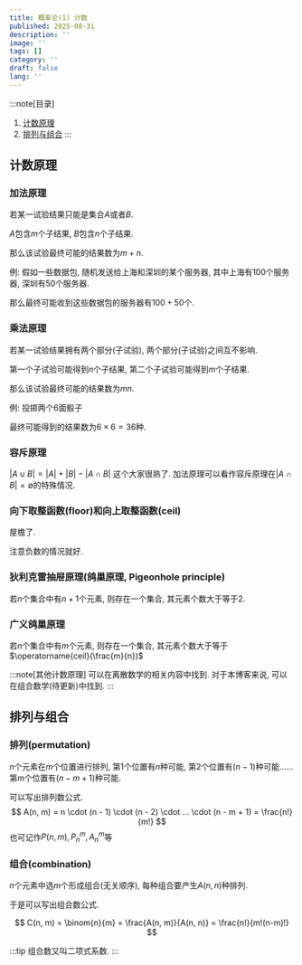 ```yaml
---
title: 概率论(1) 计数
published: 2025-08-31
description: ''
image: ''
tags: []
category: ''
draft: false 
lang: ''
---
```


:::note[目录]
1. [计数原理](./#计数原理)
2. [排列与组合](./#排列与组合)
:::


## 计数原理
### 加法原理
若某一试验结果只能是集合$A$或者$B$. 

$A$包含$m$个子结果, $B$包含$n$个子结果.

那么该试验最终可能的结果数为$m+n$.

例: 假如一些数据包, 随机发送给上海和深圳的某个服务器, 其中上海有$100$个服务器, 深圳有$50$个服务器.

那么最终可能收到这些数据包的服务器有$100 + 50$个.

### 乘法原理
若某一试验结果拥有两个部分(子试验), 两个部分(子试验)之间互不影响.

第一个子试验可能得到$n$个子结果, 第二个子试验可能得到$m$个子结果.

那么该试验最终可能的结果数为$mn$.

例: 投掷两个6面骰子

最终可能得到的结果数为$6 \times 6 = 36$种.

### 容斥原理
$|A \cup B| = |A| + |B| - |A \cap B|$
这个大家很熟了. 加法原理可以看作容斥原理在$|A \cap B| = \emptyset$的特殊情况.

### 向下取整函数(floor)和向上取整函数(ceil)
屋檐了.

注意负数的情况就好.

### 狄利克雷抽屉原理(鸽巢原理, Pigeonhole principle)
若$n$个集合中有$n+1$个元素, 则存在一个集合, 其元素个数大于等于2.

### 广义鸽巢原理
若$n$个集合中有$m$个元素, 则存在一个集合, 其元素个数大于等于$\operatorname{ceil}(\frac{m}{n})$

:::note[其他计数原理]
可以在离散数学的相关内容中找到.
对于本博客来说, 可以在组合数学(待更新)中找到.
:::

## 排列与组合
### 排列(permutation)
$n$个元素在$m$个位置进行排列, 第1个位置有$n$种可能, 第2个位置有$(n - 1)$种可能...... 第m个位置有$(n - m + 1)$种可能.

可以写出排列数公式.
$$
A(n, m) = n \cdot (n - 1) \cdot (n - 2) \cdot ... \cdot (n - m + 1) = \frac{n!}{m!}
$$
也可记作$P(n, m), P_n^m, A_n^m$等

### 组合(combination)
$n$个元素中选$m$个形成组合(无关顺序), 每种组合要产生$A(n, n)$种排列.

于是可以写出组合数公式.

$$
C(n, m) = \binom{n}{m} = \frac{A(n, m)}{A(n, n)} = \frac{n!}{m!(n-m)!}
$$

:::tip
组合数又叫二项式系数.
:::

